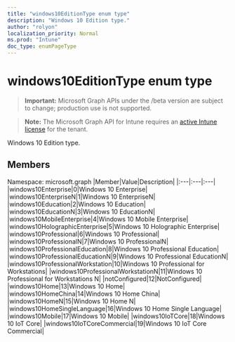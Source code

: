 ```yaml
---
title: "windows10EditionType enum type"
description: "Windows 10 Edition type."
author: "rolyon"
localization_priority: Normal
ms.prod: "Intune"
doc_type: enumPageType
---
```


# windows10EditionType enum type

> **Important:** Microsoft Graph APIs under the /beta version are subject to change; production use is not supported.

> **Note:** The Microsoft Graph API for Intune requires an [active Intune license](https://go.microsoft.com/fwlink/?linkid=839381) for the tenant.

Windows 10 Edition type.

## Members

Namespace: microsoft.graph
|Member|Value|Description|
|:---|:---|:---|
|windows10Enterprise|0|Windows 10 Enterprise|
|windows10EnterpriseN|1|Windows 10 EnterpriseN|
|windows10Education|2|Windows 10 Education|
|windows10EducationN|3|Windows 10 EducationN|
|windows10MobileEnterprise|4|Windows 10 Mobile Enterprise|
|windows10HolographicEnterprise|5|Windows 10 Holographic Enterprise|
|windows10Professional|6|Windows 10 Professional|
|windows10ProfessionalN|7|Windows 10 ProfessionalN|
|windows10ProfessionalEducation|8|Windows 10 Professional Education|
|windows10ProfessionalEducationN|9|Windows 10 Professional EducationN|
|windows10ProfessionalWorkstation|10|Windows 10 Professional for Workstations|
|windows10ProfessionalWorkstationN|11|Windows 10 Professional for Workstations N|
|notConfigured|12|NotConfigured|
|windows10Home|13|Windows 10 Home|
|windows10HomeChina|14|Windows 10 Home China|
|windows10HomeN|15|Windows 10 Home N|
|windows10HomeSingleLanguage|16|Windows 10 Home Single Language|
|windows10Mobile|17|Windows 10 Mobile|
|windows10IoTCore|18|Windows 10 IoT Core|
|windows10IoTCoreCommercial|19|Windows 10 IoT Core Commercial|



